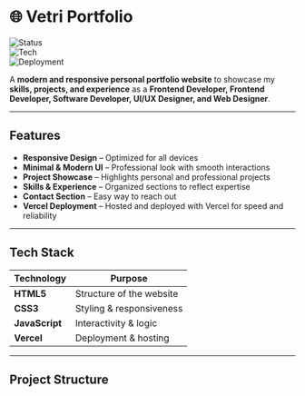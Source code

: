 # 🌐 Vetri Portfolio  

![Status](https://img.shields.io/badge/Status-Live-brightgreen?style=flat-square)  
![Tech](https://img.shields.io/badge/Tech-HTML%20%7C%20CSS%20%7C%20JS-blue?style=flat-square)  
![Deployment](https://img.shields.io/badge/Deployed%20On-Vercel-black?style=flat-square&logo=vercel)  

A **modern and responsive personal portfolio website** to showcase my **skills, projects, and experience** as a **Frontend Developer, Frontend Developer, Software Developer, UI/UX Designer, and Web Designer**.  

---

## Features  

- **Responsive Design** – Optimized for all devices  
- **Minimal & Modern UI** – Professional look with smooth interactions  
- **Project Showcase** – Highlights personal and professional projects  
- **Skills & Experience** – Organized sections to reflect expertise  
- **Contact Section** – Easy way to reach out  
- **Vercel Deployment** – Hosted and deployed with Vercel for speed and reliability  

---

## Tech Stack  

| Technology        | Purpose               |
|-------------------|------------------------|
| **HTML5**         | Structure of the website |
| **CSS3**          | Styling & responsiveness |
| **JavaScript**    | Interactivity & logic   |
| **Vercel**        | Deployment & hosting    |

---

## Project Structure  
```

```


